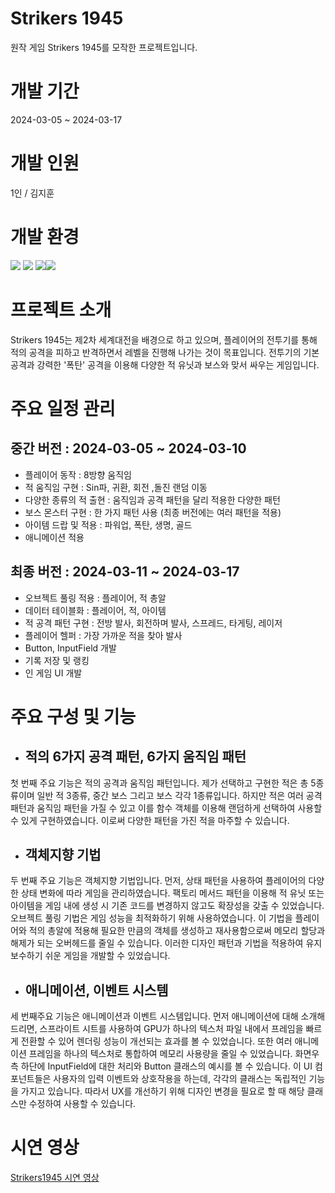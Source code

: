 # Strikers 1945
원작 게임 Strikers 1945를 모작한 프로젝트입니다.

# 개발 기간
2024-03-05 ~ 2024-03-17

# 개발 인원
1인 / 김지훈

# 개발 환경
<img src="https://img.shields.io/badge/Github-000000?style=flat-square&logo=Github&logoColor=ffffff"> <img src="https://img.shields.io/badge/Visual Studio-777777?style=flat-square&logo=Visual Studio&logoColor=purple"> <img src="https://img.shields.io/badge/C++-00599C?style=flat-square&logo=C%2B%2B&logoColor=white"><img src="https://img.shields.io/badge/SFML-567e25?style=flat-square&logo=SFML&logoColor=white">

# 프로젝트 소개
Strikers 1945는 제2차 세계대전을 배경으로 하고 있으며, 플레이어의 전투기를 통해 적의 공격을 피하고 반격하면서 레벨을 진행해 나가는 것이 목표입니다. 전투기의 기본 공격과 강력한 '폭탄' 공격을 이용해 다양한 적 유닛과 보스와 맞서 싸우는 게임입니다.

# 주요 일정 관리
## 중간 버전 : 2024-03-05 ~ 2024-03-10
- 플레이어 동작 : 8방향 움직임 
- 적 움직임 구현 : Sin파, 귀환, 회전 ,돌진 랜덤 이동
- 다양한 종류의 적 출현 : 움직임과 공격 패턴을 달리 적용한 다양한 패턴
- 보스 몬스터 구현 : 한 가지 패턴 사용 (최종 버전에는 여러 패턴을 적용)
- 아이템 드랍 및 적용 : 파워업, 폭탄, 생명, 골드
- 애니메이션 적용

## 최종 버전 : 2024-03-11 ~ 2024-03-17
- 오브젝트 풀링 적용 : 플레이어, 적 총알
- 데이터 테이블화 : 플레이어, 적, 아이템
- 적 공격 패턴 구현 : 전방 발사, 회전하며 발사, 스프레드, 타게팅, 레이저
- 플레이어 헬퍼 : 가장 가까운 적을 찾아 발사
- Button, InputField 개발
- 기록 저장 및 랭킹
- 인 게임 UI 개발

# 주요 구성 및 기능
- ## 적의 6가지 공격 패턴, 6가지 움직임 패턴
첫 번째 주요 기능은 적의 공격과 움직임 패턴입니다. 
제가 선택하고 구현한 적은 총 5종류이며 일반 적 3종류, 중간 보스 그리고 보스 각각 1종류입니다.
하지만 적은 여러 공격 패턴과 움직임 패턴을 가질 수 있고 이를 함수 객체를 이용해 랜덤하게 선택하여 사용할 수 있게 구현하였습니다.
이로써 다양한 패턴을 가진 적을 마주할 수 있습니다. 

- ## 객체지향 기법
두 번째 주요 기능은 객체지향 기법입니다. 먼저, 상태 패턴을 사용하여 플레이어의 다양한 상태 변화에 따라 게임을 관리하였습니다. 팩토리 메서드 패턴을 이용해 적 유닛 또는 아이템을 게임 내에 생성 시 기존 코드를 변경하지 않고도 확장성을 갖출 수 있었습니다. 오브젝트 풀링 기법은 게임 성능을 최적화하기 위해 사용하였습니다. 이 기법을 플레이어와 적의 총알에 적용해 필요한 만큼의 객체를 생성하고 재사용함으로써 메모리 할당과 해제가 되는 오버헤드를 줄일 수 있습니다. 이러한 디자인 패턴과 기법을 적용하여 유지보수하기 쉬운 게임을 개발할 수 있었습니다.

- ## 애니메이션, 이벤트 시스템
세 번째주요 기능은 애니메이션과 이벤트 시스템입니다. 
먼저 애니메이션에 대해 소개해드리면, 스프라이트 시트를 사용하여 GPU가 하나의 텍스처 파일 내에서 프레임을 빠르게 전환할 수 있어 렌더링 성능이 개선되는 효과를 볼 수 있었습니다. 또한 여러 애니메이션 프레임을 하나의 텍스처로 통합하여 메모리 사용량을 줄일 수 있었습니다. 
화면우측 하단에 InputField에 대한 처리와 Button 클래스의 예시를 볼 수 있습니다. 이 UI 컴포넌트들은 사용자의 입력 이벤트와 상호작용을 하는데, 각각의 클래스는 독립적인 기능을 가지고 있습니다. 따라서 UX를 개선하기 위해 디자인 변경을 필요로 할 때 해당 클래스만 수정하여 사용할 수 있습니다.

# 시연 영상
[Strikers1945 시연 영상](https://drive.google.com/file/d/1xqlUZLXfmHZAG5TGyN8SXWgmofejnwaO/view?usp=drive_link)
